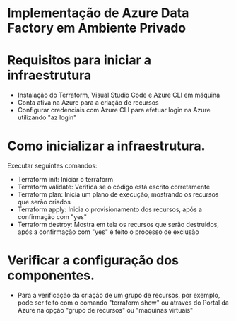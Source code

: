 # Implementação de Azure Data Factory em Ambiente Privado

# Requisitos para iniciar a infraestrutura
* Instalação do Terraform, Visual Studio Code e Azure CLI em máquina
* Conta ativa na Azure para a criação de recursos
* Configurar credenciais com Azure CLI para efetuar login na Azure utilizando "az login"

# Como inicializar a infraestrutura.
Executar seguintes comandos: 
* Terraform init: Iniciar o terraform
* Terraform validate: Verifica se o código está escrito corretamente
* Terraform plan: Inicia um plano de execução, mostrando os recursos que serão criados
* Terraform apply: Inicia o provisionamento dos recursos, após a confirmação com "yes"
* Terraform destroy: Mostra em tela os recursos que serão destruidos, após a confirmação com "yes" é feito o processo de exclusão

# Verificar a configuração dos componentes.
* Para a verificação da criação de um grupo de recursos, por exemplo, pode ser feito com o comando "terraform show" ou através do Portal da Azure na opção "grupo de recursos" ou "maquinas virtuais" 
